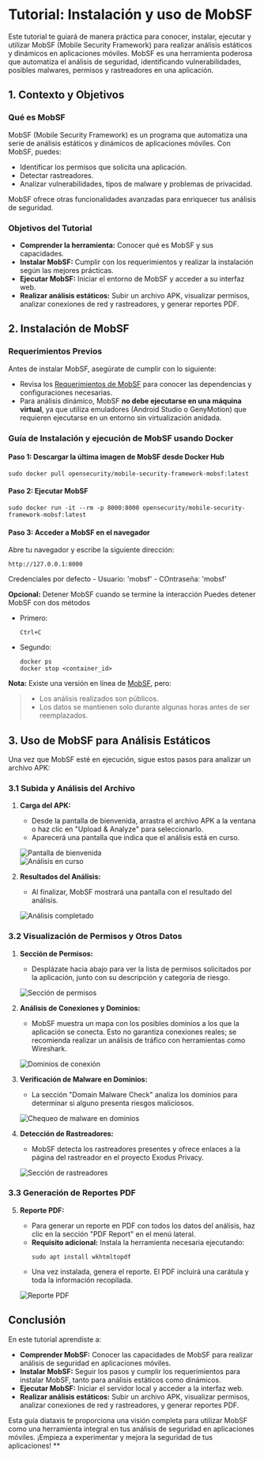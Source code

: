 # Tutorial: Instalación y uso de MobSF

Este tutorial te guiará de manera práctica para conocer, instalar, ejecutar y utilizar MobSF (Mobile Security Framework) para realizar análisis estáticos y dinámicos en aplicaciones móviles. MobSF es una herramienta poderosa que automatiza el análisis de seguridad, identificando vulnerabilidades, posibles malwares, permisos y rastreadores en una aplicación.

## 1. Contexto y Objetivos

### Qué es MobSF

MobSF (Mobile Security Framework) es un programa que automatiza una serie de análisis estáticos y dinámicos de aplicaciones móviles. Con MobSF, puedes:
- Identificar los permisos que solicita una aplicación.
- Detectar rastreadores.
- Analizar vulnerabilidades, tipos de malware y problemas de privacidad.

MobSF ofrece otras funcionalidades avanzadas para enriquecer tus análisis de seguridad.

### Objetivos del Tutorial

- **Comprender la herramienta:** Conocer qué es MobSF y sus capacidades.
- **Instalar MobSF:** Cumplir con los requerimientos y realizar la instalación según las mejores prácticas.
- **Ejecutar MobSF:** Iniciar el entorno de MobSF y acceder a su interfaz web.
- **Realizar análisis estáticos:** Subir un archivo APK, visualizar permisos, analizar conexiones de red y rastreadores, y generar reportes PDF.


## 2. Instalación de MobSF

### Requerimientos Previos

Antes de instalar MobSF, asegúrate de cumplir con lo siguiente:
- Revisa los [Requerimientos de MobSF](https://mobsf.github.io/docs/#/running_mobsf_docker?id=static-analysis) para conocer las dependencias y configuraciones necesarias.
- Para análisis dinámico, MobSF **no debe ejecutarse en una máquina virtual**, ya que utiliza emuladores (Android Studio o GenyMotion) que requieren ejecutarse en un entorno sin virtualización anidada.

### Guía de Instalación y ejecución de MobSF usando Docker

#### Paso 1:  Descargar la última imagen de MobSF desde Docker Hub
```
sudo docker pull opensecurity/mobile-security-framework-mobsf:latest

```

#### Paso 2: Ejecutar MobSF
```
sudo docker run -it --rm -p 8000:8000 opensecurity/mobile-security-framework-mobsf:latest
```

#### Paso 3: Acceder a MobSF en el navegador
Abre tu navegador y escribe la siguiente dirección:
```
http://127.0.0.1:8000
```
   Credenciales por defecto
      - Usuario: 'mobsf'
      - COntraseña: 'mobsf'

**Opcional:**  Detener MobSF cuando se termine la interacción
Puedes detener MobSF con dos métodos 

- Primero:
	```
	Ctrl+C
	```
- Segundo:
	```
	docker ps 
	docker stop <container_id>
	```



**Nota:** Existe una versión en línea de [MobSF](https://mobsf.live/), pero:
> - Los análisis realizados son públicos.
> - Los datos se mantienen solo durante algunas horas antes de ser reemplazados.


## 3. Uso de MobSF para Análisis Estáticos

Una vez que MobSF esté en ejecución, sigue estos pasos para analizar un archivo APK:

### 3.1 Subida y Análisis del Archivo

1. **Carga del APK:**
   - Desde la pantalla de bienvenida, arrastra el archivo APK a la ventana o haz clic en "Upload & Analyze" para seleccionarlo.
   - Aparecerá una pantalla que indica que el análisis está en curso.
   
   ![Pantalla de bienvenida](./capturas_de_pantalla/mobsf/1-mobsf-bienvenida.png)  
   ![Análisis en curso](./capturas_de_pantalla/mobsf/2-analizando.png)

2. **Resultados del Análisis:**
   - Al finalizar, MobSF mostrará una pantalla con el resultado del análisis.
   
   ![Análisis completado](./capturas_de_pantalla/mobsf/3-analisis-hecho.png)

### 3.2 Visualización de Permisos y Otros Datos

1. **Sección de Permisos:**
   - Desplázate hacia abajo para ver la lista de permisos solicitados por la aplicación, junto con su descripción y categoría de riesgo.
   
   ![Sección de permisos](./capturas_de_pantalla/mobsf/4-permisos.png)

2. **Análisis de Conexiones y Dominios:**
   - MobSF muestra un mapa con los posibles dominios a los que la aplicación se conecta. Esto no garantiza conexiones reales; se recomienda realizar un análisis de tráfico con herramientas como Wireshark.
   
   ![Dominios de conexión](./capturas_de_pantalla/mobsf/5-server%20locations.png)

3. **Verificación de Malware en Dominios:**
   - La sección "Domain Malware Check" analiza los dominios para determinar si alguno presenta riesgos maliciosos.
   
   ![Chequeo de malware en dominios](./capturas_de_pantalla/mobsf/6-domain-malware.png)

4. **Detección de Rastreadores:**
   - MobSF detecta los rastreadores presentes y ofrece enlaces a la página del rastreador en el proyecto Exodus Privacy.
   
   ![Sección de rastreadores](./capturas_de_pantalla/mobsf/7-trackers.png)

### 3.3 Generación de Reportes PDF

5. **Reporte PDF:**
   - Para generar un reporte en PDF con todos los datos del análisis, haz clic en la sección "PDF Report" en el menú lateral.
   - **Requisito adicional:** Instala la herramienta necesaria ejecutando:
     ```
     sudo apt install wkhtmltopdf
     ```
   - Una vez instalada, genera el reporte. El PDF incluirá una carátula y toda la información recopilada.
   
   ![Reporte PDF](./capturas_de_pantalla/mobsf/8-report.png)


## Conclusión

   En este tutorial aprendiste a:

   - **Comprender MobSF:** Conocer las capacidades de MobSF para realizar análisis de seguridad en aplicaciones móviles.
   - **Instalar MobSF:** Seguir los pasos y cumplir los requerimientos para instalar MobSF, tanto para análisis estáticos como dinámicos.
   - **Ejecutar MobSF:** Iniciar el servidor local y acceder a la interfaz web.
   - **Realizar análisis estáticos:** Subir un archivo APK, visualizar permisos, analizar conexiones de red y rastreadores, y generar reportes PDF.

   Esta guía diataxis te proporciona una visión completa para utilizar MobSF como una herramienta integral en tus análisis de seguridad en aplicaciones móviles. ¡Empieza a experimentar y mejora la seguridad de tus aplicaciones!
   **